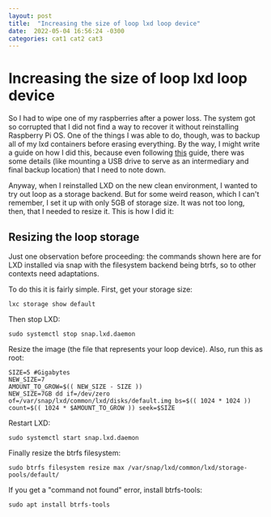 ```yaml
---
layout: post
title:  "Increasing the size of loop lxd loop device"
date:  2022-05-04 16:56:24 -0300 
categories: cat1 cat2 cat3  
---
```


# Increasing the size of loop lxd loop device 

So I had to wipe one of my raspberries after a power loss. The system got so corrupted that I did not find a way to recover it without reinstalling Raspberry Pi OS. One of the things I was able to do, though, was to backup all of my lxd containers before erasing everything. By the way, I might write a guide on how I did this, because even following [this](https://www.cyberciti.biz/faq/how-to-backup-and-restore-lxd-containers/) guide, there was some details (like mounting a USB drive to serve as an intermediary and final backup location) that I need to note down.

Anyway, when I reinstalled LXD on the new clean environment, I wanted to try out loop as a storage backend. But for some weird reason, which I can't remember, I set it up with only 5GB of storage size. It was not too long, then, that I needed to resize it. This is how I did it:

## Resizing the loop storage

Just one observation before proceeding: the commands shown here are for LXD installed via snap with the filesystem backend being btrfs, so to other contexts need adaptations.

To do this it is fairly simple. First, get your storage size:

```
lxc storage show default
```

Then stop LXD:

```
sudo systemctl stop snap.lxd.daemon
```

Resize the image (the file that represents your loop device). Also, run this as root:

```
SIZE=5 #Gigabytes
NEW_SIZE=7
AMOUNT_TO_GROW=$(( NEW_SIZE - SIZE ))
NEW_SIZE=7GB dd if=/dev/zero of=/var/snap/lxd/common/lxd/disks/default.img bs=$(( 1024 * 1024 )) count=$(( 1024 * $AMOUNT_TO_GROW )) seek=$SIZE
```

Restart LXD:

```
sudo systemctl start snap.lxd.daemon
```

Finally resize the btrfs filesystem:

```
sudo btrfs filesystem resize max /var/snap/lxd/common/lxd/storage-pools/default/
```

If you get a "command not found" error, install btrfs-tools:

```
sudo apt install btrfs-tools
```
